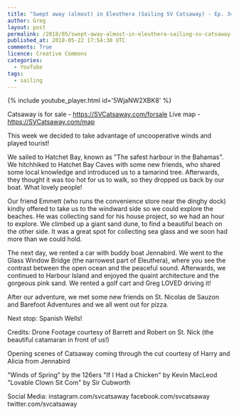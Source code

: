 ```yaml
---
title: "Swept away (almost) in Eleuthera (Sailing SV Catsaway) - Ep. 34"
author: Greg
layout: post
permalink: /2018/05/swept-away-almost-in-eleuthera-sailing-sv-catsaway-ep-34
published_at: 2018-05-22 17:54:30 UTC
comments: True
licence: Creative Commons
categories:
  - YouTube
tags:
  - sailing
---
```


{% include youtube_player.html id='5WjaNW2XBK8' %}

Catsaway is for sale - https://SVCatsaway.com/forsale
Live map - https://SVCatsaway.com/map

This week we decided to take advantage of uncooperative winds and played tourist!

We sailed to Hatchet Bay, known as "The safest harbour in the Bahamas".  We hitchhiked to Hatchet Bay Caves with some new friends, who shared some local knowledge and introduced us to a tamarind tree.  Afterwards, they thought it was too hot for us to walk, so they dropped us back by our boat.  What lovely people!

Our friend Emmett (who runs the convenience store near the dinghy dock) kindly offered to take us to the windward side so we could explore the beaches.  He was collecting sand for his house project, so we had an hour to explore.  We climbed up a giant sand dune, to find a beautiful beach on the other side.  It was a great spot for collecting sea glass and we soon had more than we could hold.  

The next day, we rented a car with buddy boat Jennabird.  We went to the Glass Window Bridge (the narrowest part of Eleuthera), where you see the contrast between the open ocean and the peaceful sound.  Afterwards, we continued to Harbour Island and enjoyed the quaint architecture and the gorgeous pink sand.  We rented a golf cart and Greg LOVED driving it!

After our adventure, we met some new friends on St. Nicolas de Sauzon and Barefoot Adventures and we all went out for pizza.

Next stop: Spanish Wells!

Credits:
Drone Footage courtesy of Barrett and Robert on St. Nick (the beautiful catamaran in front of us!)

Opening scenes of Catsaway coming through the cut courtesy of Harry and Alicia from Jennabird

"Winds of Spring" by the 126ers
"If I Had a Chicken" by Kevin MacLeod
"Lovable Clown Sit Com" by Sir Cubworth

Social Media:
instagram.com/svcatsaway
facebook.com/svcatsaway
twitter.com/svcatsaway

